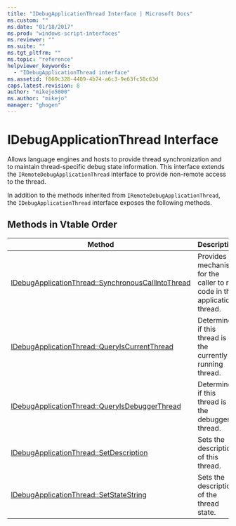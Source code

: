 ```yaml
---
title: "IDebugApplicationThread Interface | Microsoft Docs"
ms.custom: ""
ms.date: "01/18/2017"
ms.prod: "windows-script-interfaces"
ms.reviewer: ""
ms.suite: ""
ms.tgt_pltfrm: ""
ms.topic: "reference"
helpviewer_keywords: 
  - "IDebugApplicationThread interface"
ms.assetid: f869c328-4409-4b74-a6c3-9e63fc58c63d
caps.latest.revision: 8
author: "mikejo5000"
ms.author: "mikejo"
manager: "ghogen"
---
```

# IDebugApplicationThread Interface
Allows language engines and hosts to provide thread synchronization and to maintain thread-specific debug state information. This interface extends the `IRemoteDebugApplicationThread` interface to provide non-remote access to the thread.  
  
 In addition to the methods inherited from `IRemoteDebugApplicationThread`, the `IDebugApplicationThread` interface exposes the following methods.  
  
## Methods in Vtable Order  
  
|Method|Description|  
|------------|-----------------|  
|[IDebugApplicationThread::SynchronousCallIntoThread](../../winscript/reference/idebugapplicationthread-synchronouscallintothread.md)|Provides a mechanism for the caller to run code in the application thread.|  
|[IDebugApplicationThread::QueryIsCurrentThread](../../winscript/reference/idebugapplicationthread-queryiscurrentthread.md)|Determines if this thread is the currently running thread.|  
|[IDebugApplicationThread::QueryIsDebuggerThread](../../winscript/reference/idebugapplicationthread-queryisdebuggerthread.md)|Determines if this thread is the debugger thread.|  
|[IDebugApplicationThread::SetDescription](../../winscript/reference/idebugapplicationthread-setdescription.md)|Sets the description of this thread.|  
|[IDebugApplicationThread::SetStateString](../../winscript/reference/idebugapplicationthread-setstatestring.md)|Sets the description of the thread state.|